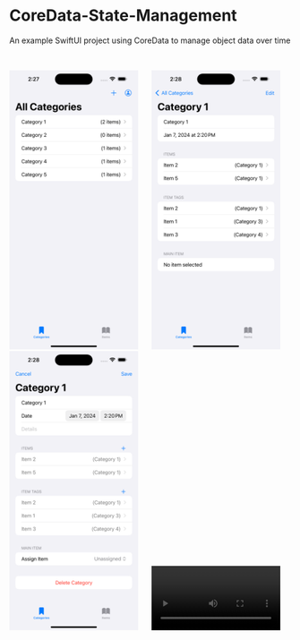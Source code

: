 # CoreData-State-Management
An example SwiftUI project using CoreData to manage object data over time


<br>
<p align="center">

  <img src="PreviewResources/Screenshot1.png" width="230"  title="All Categories">&nbsp;&nbsp;&nbsp;&nbsp;&nbsp;
<img src="PreviewResources/Screenshot2.png" width="230"  title="Category Detail View">&nbsp;&nbsp;&nbsp;&nbsp;&nbsp;
  <img src="PreviewResources/Screenshot3.png" width="230"  title="Editing Category">&nbsp;&nbsp;&nbsp;&nbsp;&nbsp;
  <video src="PreviewResources/ScreenRecording1.mp4" width="230"  title="Editing Category">&nbsp;&nbsp;&nbsp;&nbsp;&nbsp;

</p>
<br></br>




<!-- <video src="PreviewResources/ScreenRecording1.mp4" width="200"> -->





<!-- <img src="PreviewResources/Screenshot1.png" width="200"> -->
<!-- <img src="PreviewResources/Screenshot2.png" width="200"> -->
<!-- <img src="PreviewResources/Screenshot3.png" width="200"> -->
